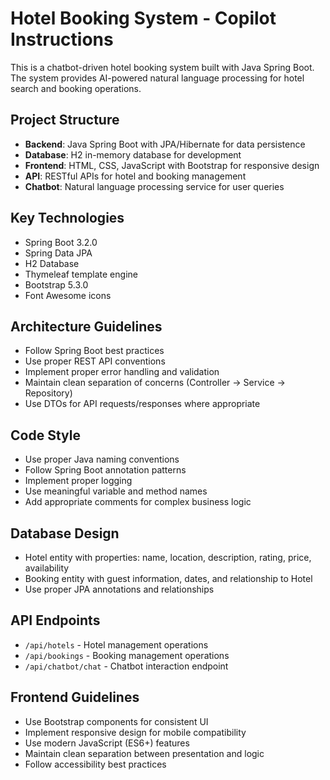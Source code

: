 <!-- Use this file to provide workspace-specific custom instructions to Copilot. For more details, visit https://code.visualstudio.com/docs/copilot/copilot-customization#_use-a-githubcopilotinstructionsmd-file -->

# Hotel Booking System - Copilot Instructions

This is a chatbot-driven hotel booking system built with Java Spring Boot. The system provides AI-powered natural language processing for hotel search and booking operations.

## Project Structure

- **Backend**: Java Spring Boot with JPA/Hibernate for data persistence
- **Database**: H2 in-memory database for development
- **Frontend**: HTML, CSS, JavaScript with Bootstrap for responsive design
- **API**: RESTful APIs for hotel and booking management
- **Chatbot**: Natural language processing service for user queries

## Key Technologies

- Spring Boot 3.2.0
- Spring Data JPA
- H2 Database
- Thymeleaf template engine
- Bootstrap 5.3.0
- Font Awesome icons

## Architecture Guidelines

- Follow Spring Boot best practices
- Use proper REST API conventions
- Implement proper error handling and validation
- Maintain clean separation of concerns (Controller → Service → Repository)
- Use DTOs for API requests/responses where appropriate

## Code Style

- Use proper Java naming conventions
- Follow Spring Boot annotation patterns
- Implement proper logging
- Use meaningful variable and method names
- Add appropriate comments for complex business logic

## Database Design

- Hotel entity with properties: name, location, description, rating, price, availability
- Booking entity with guest information, dates, and relationship to Hotel
- Use proper JPA annotations and relationships

## API Endpoints

- `/api/hotels` - Hotel management operations
- `/api/bookings` - Booking management operations  
- `/api/chatbot/chat` - Chatbot interaction endpoint

## Frontend Guidelines

- Use Bootstrap components for consistent UI
- Implement responsive design for mobile compatibility
- Use modern JavaScript (ES6+) features
- Maintain clean separation between presentation and logic
- Follow accessibility best practices
